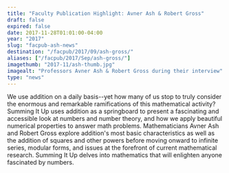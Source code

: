 ```yaml
---
title: "Faculty Publication Highlight: Avner Ash & Robert Gross"
draft: false
expired: false
date: 2017-11-28T01:01:00-04:00
year: "2017"
slug: "facpub-ash-news"
destination: "/facpub/2017/09/ash-gross/"
aliases: ["/facpub/2017/Sep/ash-gross/"]
imagethumb: "2017-11/ash-thumb.jpg"
imagealt: "Professors Avner Ash & Robert Gross during their interview"
type: "news"
---
```


We use addition on a daily basis--yet how many of us stop to truly consider the enormous and remarkable ramifications of this mathematical activity? Summing It Up uses addition as a springboard to present a fascinating and accessible look at numbers and number theory, and how we apply beautiful numerical properties to answer math problems. Mathematicians Avner Ash and Robert Gross explore addition's most basic characteristics as well as the addition of squares and other powers before moving onward to infinite series, modular forms, and issues at the forefront of current mathematical research. Summing It Up delves into mathematics that will enlighten anyone fascinated by numbers.
